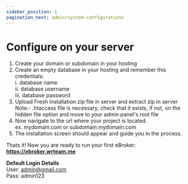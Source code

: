 ```yaml
---
sidebar_position: 1
pagination_next: admin/system-configurations
---
```


# Configure on your server

1. Create your domain or subdomain in your hosting
2. Create an empty database in your hosting and remember this credentials:  
   i. database name  
   ii. database username  
   iii. database password
3. Upload Fresh installation zip file in server and extract zip in server
   Note:- .htaccess file is necessary, check that it exists, if not, on the hidden file option and move to your admin panel's root file
4. Now navigate to the url where your project is located.  
   ex. mydomain.com or subdomain.mydomain.com
5. The installation screen should appear and guide you in the process.

Thats it! Now you are ready to run your first eBroker: **https://ebroker.wrteam.me**

**Default Login Details**  
User: admin@gmail.com  
Pass: admin123
